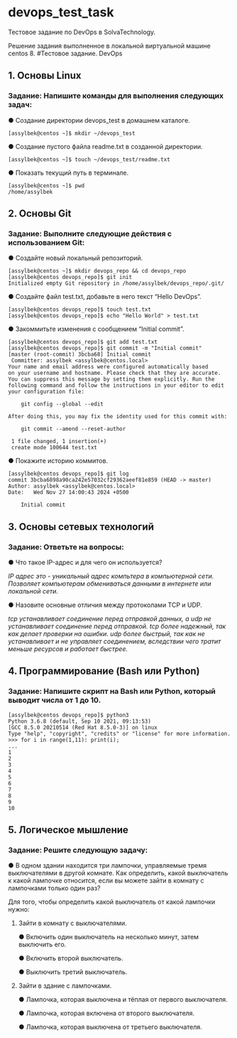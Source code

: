 # devops_test_task
Тестовое задание по DevOps в SolvaTechnology.

Решение задания выполненное в локальной виртуальной машине centos 8.
#Тестовое задание. DevOps
## 1. Основы Linux
### Задание: Напишите команды для выполнения следующих задач:
● Создание директории devops_test в домашнем каталоге.
```
[assylbek@centos ~]$ mkdir ~/devops_test
```
● Создание пустого файла readme.txt в созданной директории.
```
[assylbek@centos ~]$ touch ~/devops_test/readme.txt
```
● Показать текущий путь в терминале.
```
[assylbek@centos ~]$ pwd
/home/assylbek
```
## 2. Основы Git
### Задание: Выполните следующие действия с использованием Git:
● Создайте новый локальный репозиторий.
```
[assylbek@centos ~]$ mkdir devops_repo && cd devops_repo
[assylbek@centos devops_repo]$ git init
Initialized empty Git repository in /home/assylbek/devops_repo/.git/
```
● Создайте файл test.txt, добавьте в него текст “Hello DevOps”.
```
[assylbek@centos devops_repo]$ touch test.txt
[assylbek@centos devops_repo]$ echo "Hello World" > test.txt
```
● Закоммитьте изменения с сообщением “Initial commit”.
```
[assylbek@centos devops_repo]$ git add test.txt
[assylbek@centos devops_repo]$ git commit -m "Initial commit"
[master (root-commit) 3bcba68] Initial commit
 Committer: assylbek <assylbek@centos.local>
Your name and email address were configured automatically based
on your username and hostname. Please check that they are accurate.
You can suppress this message by setting them explicitly. Run the
following command and follow the instructions in your editor to edit
your configuration file:

    git config --global --edit

After doing this, you may fix the identity used for this commit with:

    git commit --amend --reset-author

 1 file changed, 1 insertion(+)
 create mode 100644 test.txt
```
● Покажите историю коммитов.
```
[assylbek@centos devops_repo]$ git log
commit 3bcba6898a90ca242e57032cf29362aeef81e859 (HEAD -> master)
Author: assylbek <assylbek@centos.local>
Date:   Wed Nov 27 14:00:43 2024 +0500

    Initial commit
```
## 3. Основы сетевых технологий
### Задание: Ответьте на вопросы:
● Что такое IP-адрес и для чего он используется?

_IP адрес это - уникальный адрес компьтера в компьютерной сети. 
Позволяет компьютерам обмениваться данными в интернете или локальной сети._

● Назовите основные отличия между протоколами TCP и UDP.

_tcp устанавливает соединение перед отправкой данных, а udp не устанавливает соединение перед отправкой.
tcp более надежный, так как делает проверки на ошибки.
udp более быстрый, так как не устанавливает и не управляет соединением, вследствии чего тратит меньше ресурсов и работает быстрее._
## 4. Программирование (Bash или Python)
### Задание: Напишите скрипт на Bash или Python, который выводит числа от 1 до 10.
```
[assylbek@centos devops_repo]$ python3
Python 3.6.8 (default, Sep 10 2021, 09:13:53) 
[GCC 8.5.0 20210514 (Red Hat 8.5.0-3)] on linux
Type "help", "copyright", "credits" or "license" for more information.
>>> for i in range(1,11): print(i);
... 
1
2
3
4
5
6
7
8
9
10
```
## 5. Логическое мышление
### Задание: Решите следующую задачу:
● В одном здании находится три лампочки, управляемые тремя выключателями в
другой комнате. Как определить, какой выключатель к какой лампочке относится,
если вы можете зайти в комнату с лампочками только один раз?

Для того, чтобы определить какой выключатель от какой лампочки нужно:
1. Зайти в комнату с выключателями.
   
   ● Включить один выключатель на несколько минут, затем выключить его.
   
   ● Включить второй выключатель.
   
   ● Выключить третий выключатель.
3. Зайти в здание с лампочками.
   
   ● Лампочка, которая выключена и тёплая от первого выключателя.
   
   ● Лампочка, которая включена от второго выключателя.
   
   ● Лампочка, которая выключена от третьего выключателя.
